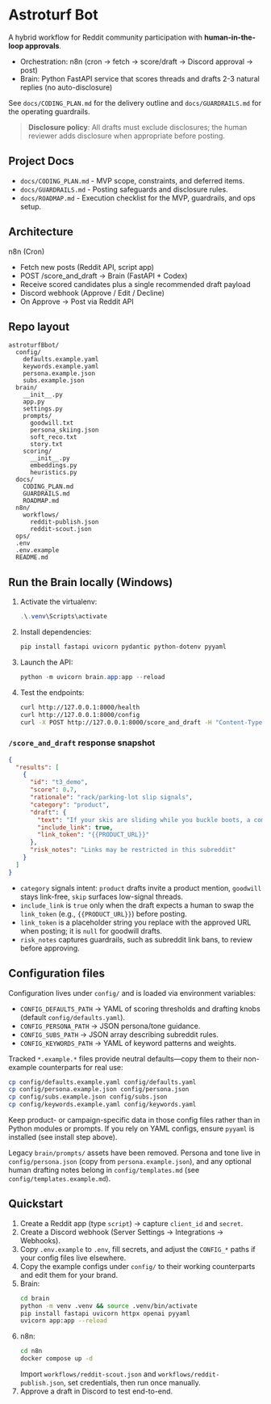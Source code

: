 # Astroturf Bot

A hybrid workflow for Reddit community participation with **human-in-the-loop approvals**.
- Orchestration: n8n (cron -> fetch -> score/draft -> Discord approval -> post)
- Brain: Python FastAPI service that scores threads and drafts 2-3 natural replies (no auto-disclosure)

See `docs/CODING_PLAN.md` for the delivery outline and `docs/GUARDRAILS.md` for the operating guardrails.

> **Disclosure policy**: All drafts must exclude disclosures; the human reviewer adds disclosure when appropriate before posting.

## Project Docs
- `docs/CODING_PLAN.md` - MVP scope, constraints, and deferred items.
- `docs/GUARDRAILS.md` - Posting safeguards and disclosure rules.
- `docs/ROADMAP.md` - Execution checklist for the MVP, guardrails, and ops setup.

## Architecture
n8n (Cron)
- Fetch new posts (Reddit API, script app)
- POST /score_and_draft -> Brain (FastAPI + Codex)
- Receive scored candidates plus a single recommended draft payload
- Discord webhook (Approve / Edit / Decline)
- On Approve -> Post via Reddit API

## Repo layout
```
astroturfBbot/
  config/
    defaults.example.yaml
    keywords.example.yaml
    persona.example.json
    subs.example.json
  brain/
    __init__.py
    app.py
    settings.py
    prompts/
      goodwill.txt
      persona_skiing.json
      soft_reco.txt
      story.txt
    scoring/
      __init__.py
      embeddings.py
      heuristics.py
  docs/
    CODING_PLAN.md
    GUARDRAILS.md
    ROADMAP.md
  n8n/
    workflows/
      reddit-publish.json
      reddit-scout.json
  ops/
  .env
  .env.example
  README.md
```

## Run the Brain locally (Windows)
1. Activate the virtualenv:
   ```powershell
   .\.venv\Scripts\activate
   ```
2. Install dependencies:
   ```powershell
   pip install fastapi uvicorn pydantic python-dotenv pyyaml
   ```
3. Launch the API:
   ```powershell
   python -m uvicorn brain.app:app --reload
   ```
4. Test the endpoints:
   ```bash
   curl http://127.0.0.1:8000/health
   curl http://127.0.0.1:8000/config
   curl -X POST http://127.0.0.1:8000/score_and_draft -H "Content-Type: application/json" -d '{"posts":[{"id":"t3_demo","title":"Need a better ski rack","selftext":null}]}'
   ```

### `/score_and_draft` response snapshot
```json
{
  "results": [
    {
      "id": "t3_demo",
      "score": 0.7,
      "rationale": "rack/parking-lot slip signals",
      "category": "product",
      "draft": {
        "text": "If your skis are sliding while you buckle boots, a compact clamp holder like this {{PRODUCT_URL}} keeps them locked until you're rolling again.",
        "include_link": true,
        "link_token": "{{PRODUCT_URL}}"
      },
      "risk_notes": "Links may be restricted in this subreddit"
    }
  ]
}
```

- `category` signals intent: `product` drafts invite a product mention, `goodwill` stays link-free, `skip` surfaces low-signal threads.
- `include_link` is `true` only when the draft expects a human to swap the `link_token` (e.g., `{{PRODUCT_URL}}`) before posting.
- `link_token` is a placeholder string you replace with the approved URL when posting; it is `null` for goodwill drafts.
- `risk_notes` captures guardrails, such as subreddit link bans, to review before approving.

## Configuration files
Configuration lives under `config/` and is loaded via environment variables:

- `CONFIG_DEFAULTS_PATH` → YAML of scoring thresholds and drafting knobs (default `config/defaults.yaml`).
- `CONFIG_PERSONA_PATH` → JSON persona/tone guidance.
- `CONFIG_SUBS_PATH` → JSON array describing subreddit rules.
- `CONFIG_KEYWORDS_PATH` → YAML of keyword patterns and weights.

Tracked `*.example.*` files provide neutral defaults—copy them to their non-example counterparts for real use:

```bash
cp config/defaults.example.yaml config/defaults.yaml
cp config/persona.example.json config/persona.json
cp config/subs.example.json config/subs.json
cp config/keywords.example.yaml config/keywords.yaml
```

Keep product- or campaign-specific data in those config files rather than in Python modules or prompts. If you rely on YAML configs, ensure `pyyaml` is installed (see install step above).

Legacy `brain/prompts/` assets have been removed. Persona and tone live in `config/persona.json` (copy from `persona.example.json`), and any optional human drafting notes belong in `config/templates.md` (see `config/templates.example.md`).

## Quickstart
1. Create a Reddit app (type `script`) -> capture `client_id` and `secret`.
2. Create a Discord webhook (Server Settings -> Integrations -> Webhooks).
3. Copy `.env.example` to `.env`, fill secrets, and adjust the `CONFIG_*` paths if your config files live elsewhere.
4. Copy the example configs under `config/` to their working counterparts and edit them for your brand.
5. Brain:
    ```bash
    cd brain
    python -m venv .venv && source .venv/bin/activate
    pip install fastapi uvicorn httpx openai pyyaml
    uvicorn app:app --reload
    ```
6. n8n:
    ```bash
    cd n8n
    docker compose up -d
    ```
    Import `workflows/reddit-scout.json` and `workflows/reddit-publish.json`, set credentials, then run once manually.
7. Approve a draft in Discord to test end-to-end.
